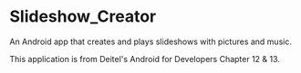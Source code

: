Slideshow_Creator
=================

An Android app that creates and plays slideshows with pictures and music.

This application is from Deitel's Android for Developers Chapter 12 & 13.